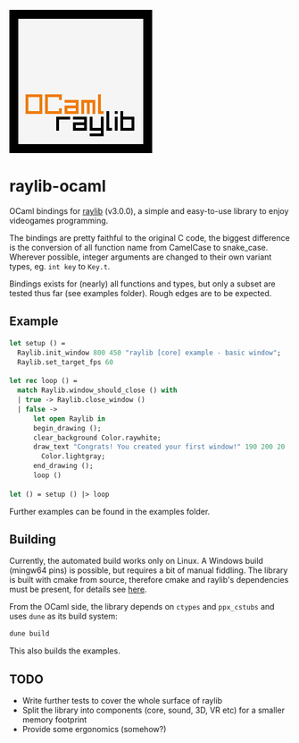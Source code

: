 ![logo](logo/logo.png)

# raylib-ocaml

OCaml bindings for <a href="https://www.raylib.com/" target="_blank">raylib</a> (v3.0.0), a simple and easy-to-use library to enjoy videogames programming.

The bindings are pretty faithful to the original C code, the biggest difference is the conversion of all function name from CamelCase to snake_case. Wherever possible, integer arguments are changed to their own variant types, eg. `int key` to `Key.t`.

Bindings exists for (nearly) all functions and types, but only a subset are tested thus far (see examples folder). Rough edges are to be expected.

## Example

``` ocaml
let setup () =
  Raylib.init_window 800 450 "raylib [core] example - basic window";
  Raylib.set_target_fps 60

let rec loop () =
  match Raylib.window_should_close () with
  | true -> Raylib.close_window ()
  | false ->
      let open Raylib in
      begin_drawing ();
      clear_background Color.raywhite;
      draw_text "Congrats! You created your first window!" 190 200 20
        Color.lightgray;
      end_drawing ();
      loop ()

let () = setup () |> loop
```
Further examples can be found in the examples folder.

## Building

Currently, the automated build works only on Linux. A Windows build (mingw64 pins) is possible, but requires a bit of manual fiddling. The library is built with cmake from source, therefore cmake and raylib's dependencies must be present, for details see <a href="https://github.com/raysan5/raylib/wiki/Working-on-GNU-Linux" target="_blank">here</a>.

From the OCaml side, the library depends on `ctypes` and `ppx_cstubs` and uses `dune` as its build system:

``` sh
dune build
```

This also builds the examples.

## TODO
* Write further tests to cover the whole surface of raylib
* Split the library into components (core, sound, 3D, VR etc) for a smaller memory footprint
* Provide some ergonomics (somehow?)
